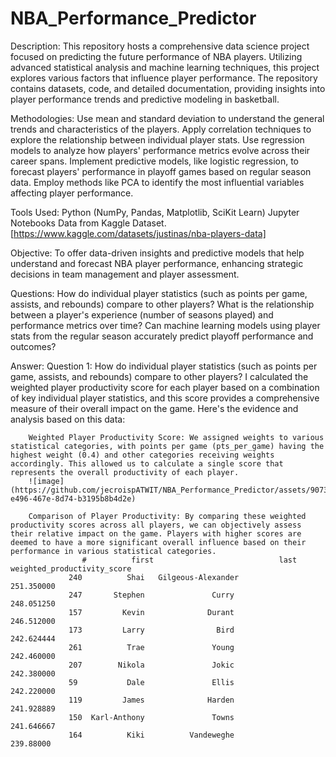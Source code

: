 # NBA_Performance_Predictor
Description:
This repository hosts a comprehensive data science project focused on predicting the future performance of NBA players. Utilizing advanced statistical analysis and machine learning techniques, this project explores various factors that influence player performance. The repository contains datasets, code, and detailed documentation, providing insights into player performance trends and predictive modeling in basketball.

Methodologies:
Use mean and standard deviation to understand the general trends and characteristics of the players.
Apply correlation techniques to explore the relationship between individual player stats.
Use regression models to analyze how players' performance metrics evolve across their career spans.
Implement predictive models, like logistic regression, to forecast players' performance in playoff games based on regular season data.
Employ methods like PCA to identify the most influential variables affecting player performance.


Tools Used:
Python (NumPy, Pandas, Matplotlib, SciKit Learn)
Jupyter Notebooks
Data from Kaggle Dataset. [https://www.kaggle.com/datasets/justinas/nba-players-data]

Objective:
To offer data-driven insights and predictive models that help understand and forecast NBA player performance, enhancing strategic decisions in team management and player assessment.

Questions:
How do individual player statistics (such as points per game, assists, and rebounds) compare to other players?
What is the relationship between a player's experience (number of seasons played) and performance metrics over time?
Can machine learning models using player stats from the regular season accurately predict playoff performance and outcomes?

Answer: 
Question 1: How do individual player statistics (such as points per game, assists, and rebounds) compare to other players?
  I calculated the weighted player productivity score for each player based on a combination of key individual player statistics, and this score provides a comprehensive  measure of their overall impact on the game. Here's the evidence and analysis based on this data:
	
		Weighted Player Productivity Score: We assigned weights to various statistical categories, with points per game (pts_per_game) having the highest weight (0.4) and other categories receiving weights accordingly. This allowed us to calculate a single score that represents the overall productivity of each player.
		![image](https://github.com/jecroispATWIT/NBA_Performance_Predictor/assets/90739973/d765b848-e496-467e-8d74-b3195b8b4d2e)
	
		Comparison of Player Productivity: By comparing these weighted productivity scores across all players, we can objectively assess their relative impact on the game. Players with higher scores are deemed to have a more significant overall influence based on their performance in various statistical categories.
					#          first 							last  					weighted_productivity_score
				 240          Shai   Gilgeous-Alexander                   251.350000
				 247       Stephen               Curry                   248.051250
				 157         Kevin              Durant                   246.512000
				 173         Larry                Bird                   242.624444
				 261          Trae               Young                   242.460000
				 207        Nikola               Jokic                   242.380000
				 59           Dale               Ellis                   242.220000
				 119         James              Harden                   241.928889
				 150  Karl-Anthony               Towns                   241.646667
				 164          Kiki          Vandeweghe                   239.88000
		

